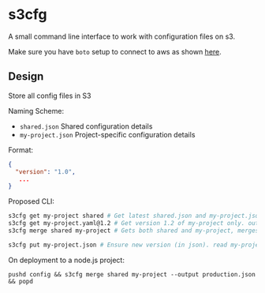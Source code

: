 s3cfg
=====

A small command line interface to work with configuration files on s3.

Make sure you have `boto` setup to connect to aws as shown [here](http://docs.pythonboto.org/en/latest/getting_started.html).

## Design

Store all config files in S3

Naming Scheme:

- `shared.json` Shared configuration details
- `my-project.json` Project-specific configuration details

Format:

```json
{
  "version": "1.0",
   ...
}
```

Proposed CLI:

```sh
s3cfg get my-project shared # Get latest shared.json and my-project.json
s3cfg get my-project.yaml@1.2 # Get version 1.2 of my-project only. output as yaml
s3cfg merge shared my-project # Gets both shared and my-project, merges and outputs as s3cfg.<date>.json

s3cfg put my-project.json # Ensure new version (in json). read my-project.json and push it. link latest
```

On deployment to a node.js project:

```
pushd config && s3cfg merge shared my-project --output production.json && popd
```